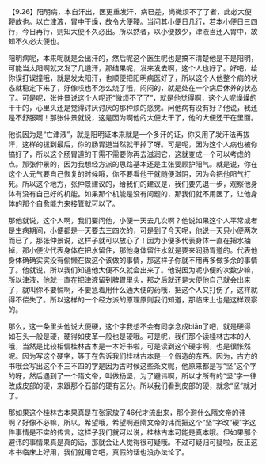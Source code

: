 【9.26】阳明病，本自汗出，医更重发汗，病已差，尚微烦不了了者，此必大便鞕故也。以亡津液，胃中干燥，故令大便鞕。当问其小便日几行，若本小便日三四行，今日再行，则知大便不久必出。所以然者，以小便数少，津液当还入胃中，故知不久必大便也。

阳明病呢，本来呢就是会出汗的，然后呢这个医生呢也是搞不清楚他是不是阳明，可能当太阳啊就又发了几道汗，那结果呢，发来发去啊，这个人也好了。好吧，给你误打误撞哦，就是发太阳汗，也顺便把阳明病医好了，所以这个人他整个病的状态就稳定下来了，好像哎也不怎么烧了哦，闷闷的，就是处在一个病后休养的状态了。可是呢，张仲景说这个人呢还“微烦不了了”，就是他觉得啊，这个人呢燥燥的干干的，心里头还是觉得讨厌讨厌的那种烦的感觉。问他病有没有好？他说，我还是不舒服啊！那张仲景就说，这是因为啊他的大便太干了，他的大便还干在里面。

他说因为是“亡津液”，就是阳明证本来就是一个多汗的证，你又用了发汗法再拔汗，这样的拔到最后，你的肠胃道当然就干掉了呀。可是呢，因为这个人病也被你搞好了，所以这个肠胃道的干需不需要你再去滋润它，这就变成一个可以考虑的点。那张仲景的，因为我想经方派的思路基本还是主张要顾护阳气。就是说，你在这个人元气要自己恢复的时候哦，你不要看他干就随便滋阴，因为会把他阳气打死。所以这个地方，张仲景建议的，给我们的建议是，我们要先退一步，观察他身体有没有自己好的机能。如果那个机能是没有问题的，那我们就不用医了，让他身体的那个自愈能力来接管就可以了。

那他就说，这个人啊，我们要问他，小便一天去几次啊？他说如果这个人平常或者是生病期间，小便都是一天要去三四次的，可是到了今天呢，他说一天只小便两次而已了，那张仲景说，这样子就可以放心了！因为小便多代表身体一直在把水抽掉，那小便少代表身体在把水留住，那他身体留住水就是要来润肠胃道的。代表他身体确确实实没有偷懒在做这个该做的事情，那这样子你就不用再多做多余的事情了。他就说，所以我们知道他大便不久就会出来了。他说因为呢小便的次数少嘛，所以津液，他就一直在把津液留到脾胃里头，那之后就还是大便他自己就会出来了，就叫你不要慌啊，不要急着用什么通大便的药哦，把这个人又打伤了，这样就得不偿失了。所以这样的一个经方派的原理原则我们知道，那临床上也是这样观察的。

那么，这一条里头他说大便硬，这个字我想不会有同学念成biān了吧，就是硬得如石头一般是硬，硬得如皮革一般也是硬哦。可是呢，我们那个读桂林古本的人哦，当然是比较相信桂林古本是一本好书啦，可是读到这个硬字啊，也是很怅然呢。因为写这个硬字，等于在告诉我们桂林古本是一个假造的东西。因为，古方的书哦会写出这个不三不四的字是因为古时候这些条文呢，他原来都是写“坚”这个字的呀，然后遇到了一个隋文帝，叫做杨坚，为了避讳啊，所以才所有的“坚”字一律改成皮部的硬，来跟那个石部的硬有区分。所以我们看到皮部的硬，就念“坚”就对了。

那如果这个桂林古本果真是在张家放了46代才流出来，那个避什么隋文帝的讳啊？好像不必嘛，所以，希望哦，希望啊避隋文帝的讳而把这个“坚”字改“硬”字这件事情是不实的传言，这样子我们就可以说，桂林古本可能是真本哦。但如果那个避讳的事情果真是真的话，那就会让人觉得很可疑哦。不过可疑归可疑啦，反正这本书临床上好用，我们就用它吧，真假的话也没办法论了。
